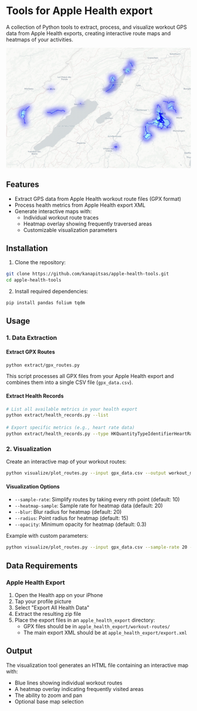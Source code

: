 # Tools for Apple Health export

A collection of Python tools to extract, process, and visualize workout GPS data from Apple Health exports, creating interactive route maps and heatmaps of your activities.

![](screenshot.png)

## Features

- Extract GPS data from Apple Health workout route files (GPX format)
- Process health metrics from Apple Health export XML
- Generate interactive maps with:
  - Individual workout route traces
  - Heatmap overlay showing frequently traversed areas
  - Customizable visualization parameters

## Installation

1. Clone the repository:
```bash
git clone https://github.com/kanapitsas/apple-health-tools.git
cd apple-health-tools
```

2. Install required dependencies:
```bash
pip install pandas folium tqdm
```

## Usage

### 1. Data Extraction

#### Extract GPX Routes
```bash
python extract/gpx_routes.py
```
This script processes all GPX files from your Apple Health export and combines them into a single CSV file (`gpx_data.csv`).

#### Extract Health Records
```bash
# List all available metrics in your health export
python extract/health_records.py --list

# Export specific metrics (e.g., heart rate data)
python extract/health_records.py --type HKQuantityTypeIdentifierHeartRate --output heartrate.csv
```

### 2. Visualization

Create an interactive map of your workout routes:

```bash
python visualize/plot_routes.py --input gpx_data.csv --output workout_map.html
```

#### Visualization Options

- `--sample-rate`: Simplify routes by taking every nth point (default: 10)
- `--heatmap-sample`: Sample rate for heatmap data (default: 20)
- `--blur`: Blur radius for heatmap (default: 20)
- `--radius`: Point radius for heatmap (default: 15)
- `--opacity`: Minimum opacity for heatmap (default: 0.3)

Example with custom parameters:
```bash
python visualize/plot_routes.py --input gpx_data.csv --sample-rate 20 --blur 15 --radius 10
```

## Data Requirements

### Apple Health Export

1. Open the Health app on your iPhone
2. Tap your profile picture
3. Select "Export All Health Data"
4. Extract the resulting zip file
5. Place the export files in an `apple_health_export` directory:
   - GPX files should be in `apple_health_export/workout-routes/`
   - The main export XML should be at `apple_health_export/export.xml`

## Output

The visualization tool generates an HTML file containing an interactive map with:
- Blue lines showing individual workout routes
- A heatmap overlay indicating frequently visited areas
- The ability to zoom and pan
- Optional base map selection
